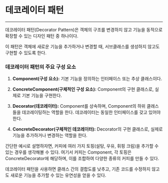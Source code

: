 # 데코레이터 패턴

---
데코레이터 패턴(Decorator Pattern)은 객체의 구조를 변경하지 않고 기능을 동적으로 확장할 수 있는 디자인 패턴 중 하나이다.

이 패턴은 객체에 새로운 기능을 추가하거나 변경할 때, 서브클래스를 생성하지 않고도 구현할 수 있도록 한다.


### 데코레이터 패턴의 주요 구성 요소

1. **Component(구성 요소):** 기본 기능을 정의하는 인터페이스 또는 추상 클래스이다.

2. **ConcreteComponent(구체적인 구성 요소):** Component의 구현 클래스로, 실제로 기본 기능을 구현한다.

3. **Decorator(데코레이터):** Component를 상속하며, Component의 하위 클래스들을 데코레이팅하는 역할을 한다. 데코레이터는 동일한 인터페이스를 갖고 있어야 한다.

4. **ConcreteDecorator(구체적인 데코레이터):** Decorator의 구현 클래스로, 실제로 기능을 추가하거나 변경하는 역할을 한다.

간단한 예시로 설명하자면, 커피에 여러 가지 토핑(설탕, 우유, 휘핑 크림)을 추가할 수 있는 경우를 생각해볼 수 있다. 여기서 커피는 Component, 각 토핑은 ConcreteDecorator에 해당하며, 이를 조합하여 다양한 종류의 커피를 만들 수 있다.

데코레이터 패턴을 사용하면 클래스 간의 결합도를 낮추고, 기존 코드를 수정하지 않고도 새로운 기능을 추가할 수 있는 유연성을 얻을 수 있다.